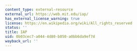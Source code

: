 ```yaml
---
content_type: external-resource
external_url: https://web.mit.edu/iap/
has_external_license_warning: true
license: https://en.wikipedia.org/wiki/All_rights_reserved
status: ''
title: IAP
uid: 0b03cec7-a044-4d80-b050-a0bb6da9ef7d
wayback_url: ''
---
```

